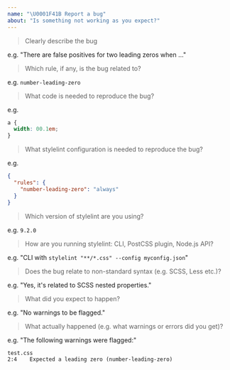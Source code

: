 ```yaml
---
name: "\U0001F41B Report a bug"
about: "Is something not working as you expect?"
---
```


<!-- Please answer the following. We close issues that don't. -->

> Clearly describe the bug

e.g. "There are false positives for two leading zeros when ..."

> Which rule, if any, is the bug related to?

e.g. `number-leading-zero`

> What code is needed to reproduce the bug?

e.g.

```css
a {
  width: 00.1em;
}
```

> What stylelint configuration is needed to reproduce the bug?

e.g.

```json
{
  "rules": {
    "number-leading-zero": "always"
  }
}
```

> Which version of stylelint are you using?

e.g. `9.2.0`

> How are you running stylelint: CLI, PostCSS plugin, Node.js API?

e.g. "CLI with `stylelint "**/*.css" --config myconfig.json`"

> Does the bug relate to non-standard syntax (e.g. SCSS, Less etc.)?

e.g. "Yes, it's related to SCSS nested properties."

> What did you expect to happen?

e.g. "No warnings to be flagged."

> What actually happened (e.g. what warnings or errors did you get)?

e.g. "The following warnings were flagged:"

```shell
test.css
2:4    Expected a leading zero (number-leading-zero)
```

<!--
Before posting, please check that the bug hasn't already been:
-  fixed in the next release (https://github.com/stylelint/stylelint/blob/master/CHANGELOG.md)
-  discussed previously (https://github.com/stylelint/stylelint/search)

You can help us fix the bug more quickly by:
1. Figuring out what needs doing and proposing it.
2. Writing the code and submitting a PR once the bug is confirmed.
-->

